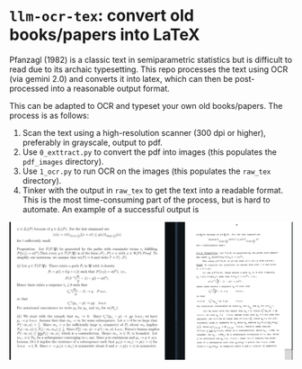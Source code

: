 # `llm-ocr-tex`: convert old books/papers into LaTeX

Pfanzagl (1982) is a classic text in semiparametric statistics but is difficult to read due to its archaic typesetting. This repo processes the text using OCR (via gemini 2.0) and converts it into latex, which can then be post-processed into a reasonable output format.

This can be adapted to OCR and typeset your own old books/papers. The process is as follows:

1. Scan the text using a high-resolution scanner (300 dpi or higher), preferably in grayscale, output to pdf.
2. Use `0_exttract.py` to convert the pdf into images (this populates the `pdf_images` directory).
3. Use `1_ocr.py` to run OCR on the images (this populates the `raw_tex` directory).
4. Tinker with the output in `raw_tex` to get the text into a readable format. This is the most time-consuming part of the process, but is hard to automate. An example of a successful output is

![](demo_pg_51.png)
